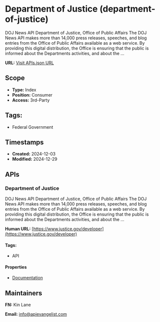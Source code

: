 # Department of Justice (department-of-justice)

DOJ News API Department of Justice, Office of Public Affairs The DOJ News API
makes more than 14,000 press releases, speeches, and blog entries from the
Office of Public Affairs available as a web service. By providing this digital
distribution, the Office is ensuring that the public is informed about the
Departments activities, and about the ...

**URL:** [Visit APIs.json URL](
https://raw.githubusercontent.com/api-evangelist/department-of-justice/refs/heads/main/apis.yml)

## Scope

- **Type:** Index 
- **Position:** Consumer 
- **Access:** 3rd-Party 

## Tags:

 - Federal Government

## Timestamps

- **Created:** 2024-12-03 
- **Modified:** 2024-12-29 

## APIs

### Department of Justice

DOJ News API Department of Justice, Office of Public Affairs The DOJ News
API makes more than 14,000 press releases, speeches, and blog entries from
the Office of Public Affairs available as a web service. By providing this
digital distribution, the Office is ensuring that the public is informed
about the Departments activities, and about the ...

**Human URL:** [https://www.justice.gov/developer](https://www.justice.gov/developer)


#### Tags:

 - API

#### Properties

- [Documentation](https://www.justice.gov/developer)

## Maintainers

**FN:** Kin Lane

**Email:** info@apievangelist.com

